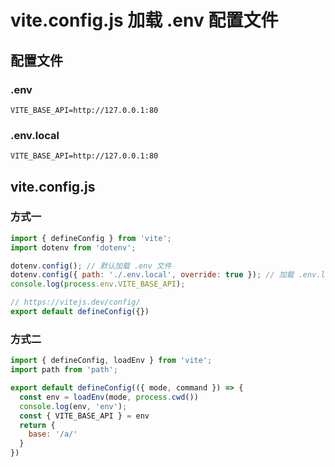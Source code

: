 # vite.config.js 加载 .env 配置文件

## 配置文件
### .env

```
VITE_BASE_API=http://127.0.0.1:80
```

### .env.local

```
VITE_BASE_API=http://127.0.0.1:80
```

## vite.config.js

### 方式一

```js
import { defineConfig } from 'vite';
import dotenv from 'dotenv';

dotenv.config(); // 默认加载 .env 文件
dotenv.config({ path: './.env.local', override: true }); // 加载 .env.local 文件，覆盖 .env
console.log(process.env.VITE_BASE_API);

// https://vitejs.dev/config/
export default defineConfig({})
```

### 方式二

```js
import { defineConfig, loadEnv } from 'vite';
import path from 'path';

export default defineConfig(({ mode, command }) => {
  const env = loadEnv(mode, process.cwd())
  console.log(env, 'env');
  const { VITE_BASE_API } = env
  return {
    base: '/a/'
  }
})
```